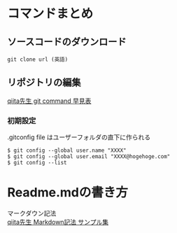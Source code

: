 # コマンドまとめ  
## ソースコードのダウンロード  
~~~
git clone url (英語)
~~~
## リポジトリの編集
[qiita先生 git command 早見表](https://qiita.com/kohga/items/dccf135b0af395f69144)
### 初期設定
.gitconfig file はユーザーフォルダの直下に作られる
~~~
$ git config --global user.name "XXXX"
$ git config --global user.email "XXXX@hogehoge.com"
$ git config --list
~~~  
# Readme.mdの書き方
マークダウン記法  
[qiita先生 Markdown記法 サンプル集](https://qiita.com/tbpgr/items/989c6badefff69377da7)
